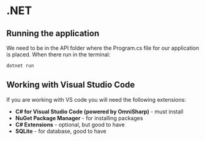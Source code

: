 # .NET

## Running the application

We need to be in the API folder where the Program.cs file for our application is placed. When there run in the terminal:

```bash
dotnet run
```

## Working with Visual Studio Code

If you are working with VS code you will need the following extensions:

- **C# for Visual Studio Code (powered by OmniSharp)** - must install
- **NuGet Package Manager** - for installing packages
- **C# Extensions** - optional, but good to have
- **SQLite** - for database, good to have
